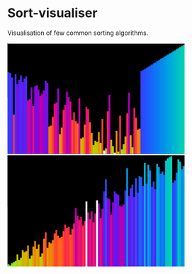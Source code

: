# Sort-visualiser
Visualisation of few common sorting algorithms.

<img src="https://raw.githubusercontent.com/TP1997/Sort-visualiser/master/pictures/heap.PNG" width="400" height="250">
<img src="https://raw.githubusercontent.com/TP1997/Sort-visualiser/master/pictures/shell.PNG" width="400" height="250">
